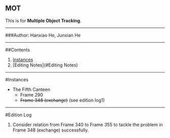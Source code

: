 MOT
-------------
This is for **Multiple Object Tracking**.

******
###Author: Hanxiao He, Junxian He

----------
##Contents
1. [Instances](#Instances)  
2. [Editing Notes](#Editing Notes)

*********
#Instances
* The Fifth Canteen
    * Frame 290 
    * ~~Frame 348 (exchange)~~ (see edition log1)

**********
#Edition Log
1. Consider relation from Frame 340 to Frame 355 to tackle the problem in Frame 348 (exchange) successfully. 

